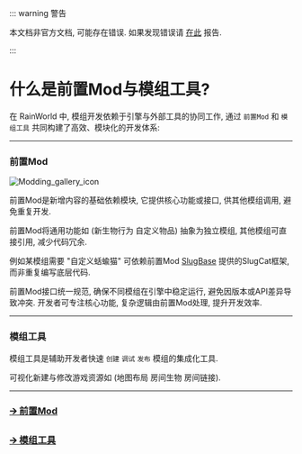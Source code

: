 ::: warning 警告

本文档非官方文档, 可能存在错误. 
如果发现错误请 [在此](https://github.com/rwmoddingch/RainWorld-Modding-Docs/issues) 报告. 

:::

# 什么是前置Mod与模组工具?

在 RainWorld 中, 模组开发依赖于引擎与外部工具的协同工作, 通过 `前置Mod` 和 `模组工具` 共同构建了高效、模块化的开发体系:

---

### 前置Mod

![Modding_gallery_icon](https://static.wikitide.net/rainworldwiki/thumb/4/49/Modding_gallery_icon.png/200px-Modding_gallery_icon.png)

前置Mod是新增内容的基础依赖模块, 它提供核心功能或接口, 供其他模组调用, 避免重复开发.

前置Mod将通用功能如 (新生物行为 自定义物品) 抽象为独立模组, 其他模组可直接引用, 减少代码冗余.

例如某模组需要 "自定义蛞蝓猫" 可依赖前置Mod [SlugBase](https://slimecubed.github.io/slugbase/) 提供的SlugCat框架, 而非重复编写底层代码.

前置Mod接口统一规范, 确保不同模组在引擎中稳定运行, 避免因版本或API差异导致冲突.
开发者可专注核心功能, 复杂逻辑由前置Mod处理, 提升开发效率.

---

### 模组工具

模组工具是辅助开发者快速 `创建` `调试` `发布` 模组的集成化工具.

可视化新建与修改游戏资源如 (地图布局 房间生物 房间链接).

_ _ _

### [🡪 前置Mod](prerequisite)
### [🡪 模组工具](utilities)
